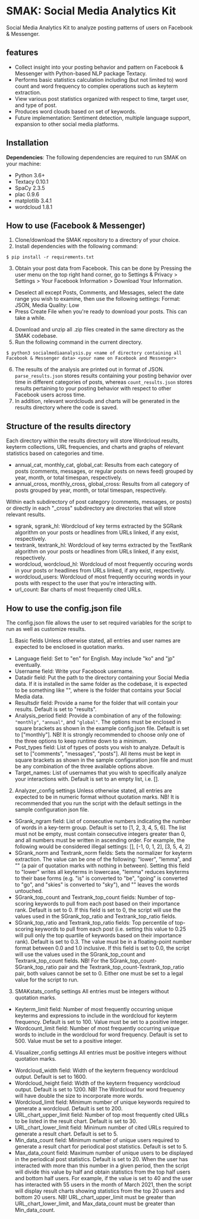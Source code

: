 # SMAK: Social Media Analytics Kit
Social Media Analytics Kit to analyze posting patterns of users on Facebook & Messenger.

## features

* Collect insight into your posting behavior and pattern on Facebook & Messenger with Python-based NLP package Textacy.
* Performs basic statistics calculation including (but not limited to) word count and word frequency to complex operations such as keyterm extraction.
* View various post statistics organized with respect to time, target user, and type of post.
* Produces word clouds based on set of keywords.
* Future implementation: Sentiment detection, multiple language support, expansion to other social media platforms.

## Installation

**Dependencies**: The following dependencies are required to run SMAK on your machine:

* Python 3.6+
* Textacy 0.10.1
* SpaCy 2.3.5
* plac 0.9.6
* matplotlib 3.4.1
* wordcloud 1.8.1

## How to use (Facebook & Messenger)

1. Clone/download the SMAK repository to a directory of your choice.
2. Install dependencies with the following command:
```
$ pip install -r requirements.txt
```
3. Obtain your post data from Facebook. This can be done by Pressing the user menu on the top right hand corner, go to Settings & Privacy > Settings > Your Facebook Information > Download Your Information.
* Deselect all except Posts, Comments, and Messages, select the date range you wish to examine, then use the following settings: Format: JSON, Media Quality: Low
* Press Create File when you're ready to download your posts. This can take a while.
4. Download and unzip all .zip files created in the same directory as the SMAK codebase.
5. Run the following command in the current directory.
```
$ python3 socialmediaanalysis.py <name of directory containing all Facebook & Messenger data> <your name on Facebook and Messenger>
```
6. The results of the analysis are printed out in format of JSON. `parse_results.json` stores results containing your posting behavior over time in different categories of posts, whereas `count_results.json` stores results pertaining to your posting behavior with respect to other Facebook users across time.
7. In addition, relevant wordclouds and charts will be generated in the results directory where the code is saved.

## Structure of the results directory

Each directory within the results directory will store Wordcloud results, keyterm collections, URL frequencies, and charts and graphs of relevant statistics based on categories and time.

* annual_cat, monthly_cat, global_cat: Results from each category of posts (comments, messages, or regular posts on news feed) grouped by year, month, or total timespan, respectively.
* annual_cross, monthly_cross, global_cross: Results from all category of posts grouped by year, month, or total timespan, respectively.

Within each subdirectory of post category (comments, messages, or posts) or directly in each "\_cross" subdirectory are directories that will store relevant results.

* sgrank, sgrank_hl: Wordcloud of key terms extracted by the SGRank algorithm on your posts or headlines from URLs linked, if any exist, respectively.
* textrank, textrank_hl: Wordcloud of key terms extracted by the TextRank algorithm on your posts or headlines from URLs linked, if any exist, respectively.
* wordcloud, wordcloud_hl: Wordcloud of most frequently occuring words in your posts or headlines from URLs linked, if any exist, respectively.
* wordcloud_users: Wordcloud of most frequently occuring words in your posts with respect to the user that you're interacting with.
* url_count: Bar charts of most frequently cited URLs.

## How to use the config.json file

The config.json file allows the user to set required variables for the script to run as well as customize results.

1. Basic fields
Unless otherwise stated, all entries and user names are expected to be enclosed in quotation marks.
* Language field: Set to "en" for English. May include "ko" and "jp" eventually.
* Username field: Write your Facebook username.
* Datadir field: Put the path to the directory containing your Social Media data. If it is installed in the same folder as the codebase, it is expected to be something like "<Folder name>", where <Folder name> is the folder that contains your Social Media data.
* Resultsdir field: Provide a name for the folder that will contain your results. Default is set to "results".
* Analysis_period field: Provide a combination of any of the following: `"monthly"`, `"annual"`, and `"global"`. The options must be enclosed in square brackets as shown in the example config.json file. Default is set to ["monthly"].
NB! It is strongly recommended to choose only one of the three options to keep runtime down to a minimum.
* Post_types field: List of types of posts you wish to analyze. Default is set to ["comments", "messages", "posts"]. All items must be kept in square brackets as shown in the sample configuration json file and must be any combination of the three available options above.
* Target_names: List of usernames that you wish to specifically analyze your interactions with. Default is set to an empty list, i.e. [].

2. Analyzer_config settings
Unless otherwise stated, all entries are expected to be in numeric format without quotation marks.
NB! It is recommended that you run the script with the default settings in the sample configuration json file.
* SGrank_ngram field: List of consecutive numbers indicating the number of words in a key-term group. Default is set to [1, 2, 3, 4, 5, 6]. The list must not be empty, must contain consecutive integers greater than 0, and all numbers must be written in ascending order. For example, the following would be considered illegal settings: [], [-1, 0, 1, 2], [3, 5, 4, 2]
* SGrank_norm and Textrank_norm fields: Sets the normalizer for keyterm extraction. The value can be one of the following: "lower", "lemma", and "" (a pair of quotation marks with nothing in between). Setting this field to "lower" writes all keyterms in lowercase, "lemma" reduces keyterms to their base forms (e.g. "is" is converted to "be", "going" is converted to "go", and "skies" is converted to "sky"), and "" leaves the words untouched.
* SGrank_top_count and Textrank_top_count fields: Number of top-scoring keywords to pull from each post based on their importance rank. Default is set to 0. If this field is set to 0, the script will use the values used in the SGrank_top_ratio and Textrank_top_ratio fields.
* SGrank_top_ratio and Textrank_top_ratio fields: Top percentile of top-scoring keywords to pull from each post (i.e. setting this value to 0.25 will pull only the top quartile of keywords based on their importance rank). Default is set to 0.3. The value must be in a floating-point number format between 0.0 and 1.0 inclusive. If this field is set to 0.0, the script will use the values used in the SGrank_top_count and Textrank_top_count fields.
NB! For the SGrank_top_count-SGrank_top_ratio pair and the Textrank_top_count-Textrank_top_ratio pair, both values cannot be set to 0. Either one must be set to a legal value for the script to run.

3. SMAKstats_config settings
All entries must be integers without quotation marks.
* Keyterm_limit field: Number of most frequently occurring unique keyterms and expressions to include in the wordcloud for keyterm frequency. Default is set to 100. Value must be set to a positive integer.
* Wordcount_limit field: Number of most frequently occurring unique words to include in the wordcloud for word frequency. Default is set to 500. Value must be set to a positive integer.

4. Visualizer_config settings
All entries must be positive integers without quotation marks.
* Wordcloud_width field: Width of the keyterm frequency wordcloud output. Default is set to 1600.
* Wordcloud_height field: Width of the keyterm frequency wordcloud output. Default is set to 1200.
NB! The Wordcloud for word frequency will have double the size to incorporate more words.
* Wordcloud_limit field: Minimum number of unique keywords required to generate a wordcloud. Default is set to 200.
* URL_chart_upper_limit field: Number of top most frequently cited URLs to be listed in the result chart. Default is set to 30.
* URL_chart_lower_limit field: Minimum number of cited URLs required to generate a result chart. Default is set to 5.
* Min_data_count field: Minimum number of unique users required to generate a result chart for periodical post statistics. Default is set to 5.
* Max_data_count field: Maximum number of unique users to be displayed in the periodical post statistics. Default is set to 20. When the user has interacted with more than this number in a given period, then the script will divide this value by half and obtain statistics from the top half users and bottom half users. For example, if the value is set to 40 and the user has interacted with 55 users in the month of March 2021, then the script will display result charts showing statistics from the top 20 users and bottom 20 users.
NB! URL_chart_upper_limit must be greater than URL_chart_lower_limit, and Max_data_count must be greater than Min_data_count.